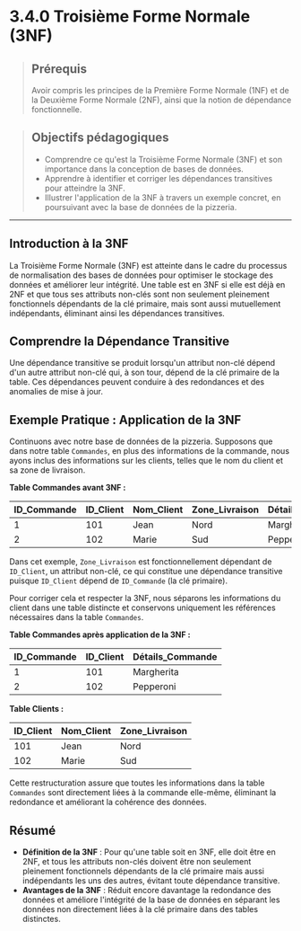 # 3.4.0 Troisième Forme Normale (3NF)

<blockquote>
    <h2>Prérequis</h2>
    <p>Avoir compris les principes de la Première Forme Normale (1NF) et de la Deuxième Forme Normale (2NF), ainsi que la notion de dépendance fonctionnelle.</p>
</blockquote>

<blockquote>
    <h2>Objectifs pédagogiques</h2>
    <ul>
        <li>Comprendre ce qu'est la Troisième Forme Normale (3NF) et son importance dans la conception de bases de données.</li>
        <li>Apprendre à identifier et corriger les dépendances transitives pour atteindre la 3NF.</li>
        <li>Illustrer l'application de la 3NF à travers un exemple concret, en poursuivant avec la base de données de la pizzeria.</li>
    </ul>
</blockquote>

---

## Introduction à la 3NF

La Troisième Forme Normale (3NF) est atteinte dans le cadre du processus de normalisation des bases de données pour optimiser le stockage des données et améliorer leur intégrité. Une table est en 3NF si elle est déjà en 2NF et que tous ses attributs non-clés sont non seulement pleinement fonctionnels dépendants de la clé primaire, mais sont aussi mutuellement indépendants, éliminant ainsi les dépendances transitives.

## Comprendre la Dépendance Transitive

Une dépendance transitive se produit lorsqu'un attribut non-clé dépend d'un autre attribut non-clé qui, à son tour, dépend de la clé primaire de la table. Ces dépendances peuvent conduire à des redondances et des anomalies de mise à jour.

## Exemple Pratique : Application de la 3NF

Continuons avec notre base de données de la pizzeria. Supposons que dans notre table `Commandes`, en plus des informations de la commande, nous ayons inclus des informations sur les clients, telles que le nom du client et sa zone de livraison.

**Table Commandes avant 3NF :**

| ID_Commande | ID_Client | Nom_Client | Zone_Livraison | Détails_Commande |
|-------------|-----------|------------|----------------|------------------|
| 1           | 101       | Jean       | Nord           | Margherita       |
| 2           | 102       | Marie      | Sud            | Pepperoni        |

Dans cet exemple, `Zone_Livraison` est fonctionnellement dépendant de `ID_Client`, un attribut non-clé, ce qui constitue une dépendance transitive puisque `ID_Client` dépend de `ID_Commande` (la clé primaire).

Pour corriger cela et respecter la 3NF, nous séparons les informations du client dans une table distincte et conservons uniquement les références nécessaires dans la table `Commandes`.

**Table Commandes après application de la 3NF :**

| ID_Commande | ID_Client | Détails_Commande |
|-------------|-----------|------------------|
| 1           | 101       | Margherita       |
| 2           | 102       | Pepperoni        |

**Table Clients :**

| ID_Client | Nom_Client | Zone_Livraison |
|-----------|------------|----------------|
| 101       | Jean       | Nord           |
| 102       | Marie      | Sud            |

Cette restructuration assure que toutes les informations dans la table `Commandes` sont directement liées à la commande elle-même, éliminant la redondance et améliorant la cohérence des données.

## Résumé

- **Définition de la 3NF** : Pour qu'une table soit en 3NF, elle doit être en 2NF, et tous les attributs non-clés doivent être non seulement pleinement fonctionnels dépendants de la clé primaire mais aussi indépendants les uns des autres, évitant toute dépendance transitive.
- **Avantages de la 3NF** : Réduit encore davantage la redondance des données et améliore l'intégrité de la base de données en séparant les données non directement liées à la clé primaire dans des tables distinctes.

